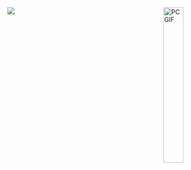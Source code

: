 <img align="right" alt="PC GIF" src="https://media4.giphy.com/media/v1.Y2lkPTc5MGI3NjExdXJxa3hhbGI3b2VqZXE5amVwam92NjE0cm5yZWMzeDN6dGZwcGR3bSZlcD12MV9pbnRlcm5hbF9naWZfYnlfaWQmY3Q9Zw/f3iwJFOVOwuy7K6FFw/giphy.webp" width = "30%" />

 <img  src = "https://github-readme-stats.vercel.app/api?username=srguioliveira&theme=darcula&show_icons=true" />

<!--
**SrGuiOliveira/srguioliveira** is a ✨ _special_ ✨ repository because its `README.md` (this file) appears on your GitHub profile.

Here are some ideas to get you started:

- 🔭 I’m currently working on ...
- 🌱 I’m currently learning ...
- 👯 I’m looking to collaborate on ...
- 🤔 I’m looking for help with ...
- 💬 Ask me about ...
- 📫 How to reach me: ...
- 😄 Pronouns: ...
- ⚡ Fun fact: ...
-->
